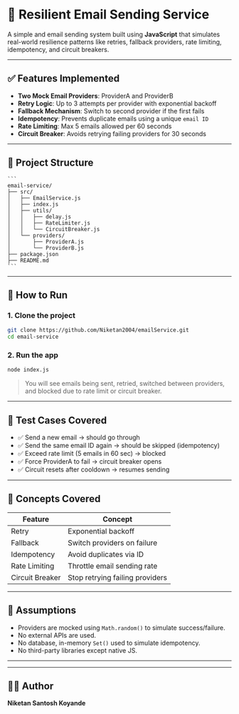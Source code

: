 # 📧 Resilient Email Sending Service

A simple and  email sending system built using **JavaScript** that simulates real-world resilience patterns like retries, fallback providers, rate limiting, idempotency, and circuit breakers.

---

## ✅ Features Implemented

* **Two Mock Email Providers**: ProviderA and ProviderB
* **Retry Logic**: Up to 3 attempts per provider with exponential backoff
* **Fallback Mechanism**: Switch to second provider if the first fails
* **Idempotency**: Prevents duplicate emails using a unique `email ID`
* **Rate Limiting**: Max 5 emails allowed per 60 seconds
* **Circuit Breaker**: Avoids retrying failing providers for 30 seconds

---

## 🧱 Project Structure

````
```
email-service/
├── src/
│   ├── EmailService.js
│   ├── index.js
│   ├── utils/
│   │   ├── delay.js
│   │   ├── RateLimiter.js
│   │   └── CircuitBreaker.js
│   └── providers/
│       ├── ProviderA.js
│       └── ProviderB.js
├── package.json
├── README.md
```
````

---

## 🚀 How to Run

### 1. Clone the project

```bash
git clone https://github.com/Niketan2004/emailService.git
cd email-service
```

### 2. Run the app

```bash
node index.js
```

> You will see emails being sent, retried, switched between providers, and blocked due to rate limit or circuit breaker.

---

## 🧪 Test Cases Covered

* ✅ Send a new email → should go through
* ✅ Send the same email ID again → should be skipped (idempotency)
* ✅ Exceed rate limit (5 emails in 60 sec) → blocked
* ✅ Force ProviderA to fail → circuit breaker opens
* ✅ Circuit resets after cooldown → resumes sending

---

## 🧠 Concepts Covered

| Feature         | Concept                         |
| --------------- | ------------------------------- |
| Retry           | Exponential backoff             |
| Fallback        | Switch providers on failure     |
| Idempotency     | Avoid duplicates via ID         |
| Rate Limiting   | Throttle email sending rate     |
| Circuit Breaker | Stop retrying failing providers |

---

## 📄 Assumptions

* Providers are mocked using `Math.random()` to simulate success/failure.
* No external APIs are used.
* No database, in-memory `Set()` used to simulate idempotency.
* No third-party libraries except native JS.

---

---

## 👨‍💻 Author

**Niketan Santosh Koyande**
